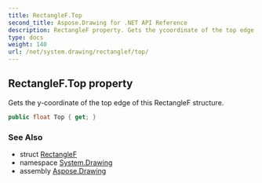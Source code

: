 ```yaml
---
title: RectangleF.Top
second_title: Aspose.Drawing for .NET API Reference
description: RectangleF property. Gets the ycoordinate of the top edge of this RectangleF structure
type: docs
weight: 140
url: /net/system.drawing/rectanglef/top/
---
```

## RectangleF.Top property

Gets the y-coordinate of the top edge of this RectangleF structure.

```csharp
public float Top { get; }
```

### See Also

* struct [RectangleF](../)
* namespace [System.Drawing](../../rectanglef/)
* assembly [Aspose.Drawing](../../../)


